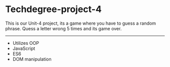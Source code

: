 # Techdegree-project-4
  This is our Unit-4 project, its a game where you have to guess a random phrase. Quess a letter wrong 5 times and its game over.

---
* Utilizes OOP
* JavaScript
* ES6
* DOM manipulation


  